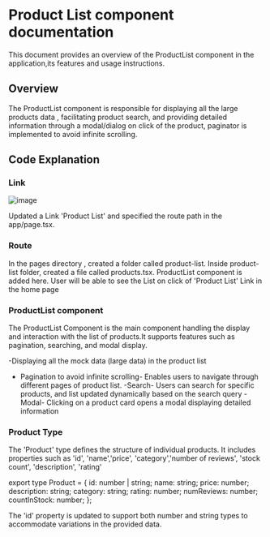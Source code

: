 # Product List component documentation

This document provides an overview of the ProductList component in the application,its features and usage instructions.

## Overview

The ProductList component is responsible for displaying all the large products data , facilitating product search, and providing detailed information through a modal/dialog on click of the product, paginator is implemented to avoid infinite scrolling.

## Code Explanation

### Link
![image](https://github.com/divya-12m/react-product-site/assets/46180437/6f591950-240a-4344-8872-0bbb96e4a391)

Updated a Link 'Product List' and specified the route path in the app/page.tsx.

### Route

In the pages directory , created a folder called product-list. Inside product-list folder, created a file called products.tsx.
ProductList component is added here.
User will be able to see the List on click of 'Product List' Link in the home page

### ProductList component

The ProductList Component is the main component handling the display and interaction with the list of products.It supports features such as pagination, searching, and modal display.

-Displaying all the mock data (large data) in the product list

- Pagination to avoid infinite scrolling- Enables users to navigate through different pages of product list.
  -Search- Users can search for specific products, and list updated dynamically based on the search query
  -Modal- Clicking on a product card opens a modal displaying detailed information

### Product Type

The 'Product' type defines the structure of individual products. It includes properties such as 'id', 'name','price', 'category','number of reviews', 'stock count', 'description', 'rating'

export type Product = {
id: number | string;
name: string;
price: number;
description: string;
category: string;
rating: number;
numReviews: number;
countInStock: number;
};

The 'id' property is updated to support both number and string types to accommodate variations in the provided data.

